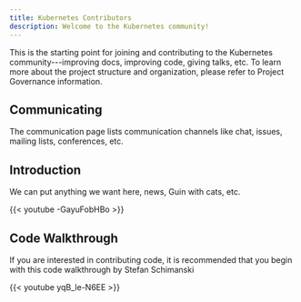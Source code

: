 ```yaml
---
title: Kubernetes Contributors 
description: Welcome to the Kubernetes community!
---
```


This is the starting point for joining and contributing to the Kubernetes
community---improving docs, improving code, giving talks, etc. To learn more
about the project structure and organization, please refer to Project Governance
information.

## Communicating

The communication page lists communication channels like chat, issues, mailing
lists, conferences, etc.

## Introduction

We can put anything we want here, news, Guin with cats, etc.

{{< youtube -GayuFobHBo >}}

## Code Walkthrough

If you are interested in contributing code, it is recommended that you begin
with this code walkthrough by Stefan Schimanski

{{< youtube yqB_le-N6EE >}}

